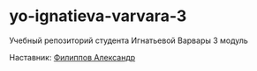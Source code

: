 # yo-ignatieva-varvara-3
Учебный репозиторий студента Игнатьевой Варвары 3 модуль

Наставник: [Филиппов Александр](https://t.me/aleksandrfilippov)
